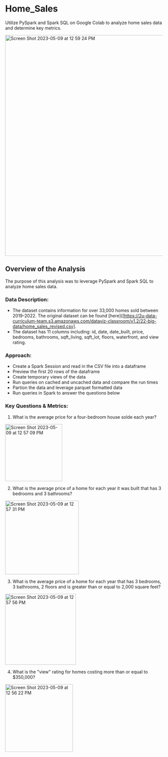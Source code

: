 # Home_Sales
Utilize PySpark and Spark SQL on Google Colab to analyze home sales data and determine key metrics.

<img width="704" alt="Screen Shot 2023-05-09 at 12 59 24 PM" src="https://github.com/clangstonhinton/Home_Sales/assets/44728723/1043d9b6-7ce1-431c-98b8-ff85508d1cfd">


## Overview of the Analysis
The purpose of this analysis was to leverage PySpark and Spark SQL to analyze home sales data.

### Data Description:
 - The dataset contains information for over 33,000 homes sold between 2019-2022.  The original dataset can be found [here]([https://2u-data-curriculum-team.s3.amazonaws.com/dataviz-classroom/v1.2/22-big-data/home_sales_revised.csv].
 - The dataset has 11 columns including: id, date, date_built, price, bedrooms, bathrooms, sqft_living, sqft_lot, floors, waterfront, and view rating.

### Approach:
 - Create a Spark Session and read in the CSV file into a dataframe
 - Preview the first 20 rows of the dataframe
 - Create temporary views of the data
 - Run queries on cached and uncached data and compare the run times
 - Partion the data and leverage parquet formatted data
 - Run queries in Spark to answer the questions below

### Key Questions & Metrics:
 1. What is the average price for a four-bedroom house solde each year?
<img width="182" alt="Screen Shot 2023-05-09 at 12 57 09 PM" src="https://github.com/clangstonhinton/Home_Sales/assets/44728723/754010ca-ed6e-4fe7-8024-addddd3a3cc5">

 2. What is the average price of a home for each year it was built that has 3 bedrooms and 3 bathrooms?
<img width="235" alt="Screen Shot 2023-05-09 at 12 57 31 PM" src="https://github.com/clangstonhinton/Home_Sales/assets/44728723/f66da5a0-a741-45e0-8e1e-6e87c7581144">

 3. What is the average price of a home for each year that has 3 bedrooms, 3 bathrooms, 2 floors and is greater than or equal to 2,000 square feet?
<img width="226" alt="Screen Shot 2023-05-09 at 12 57 56 PM" src="https://github.com/clangstonhinton/Home_Sales/assets/44728723/fab423ec-0827-4b17-9f50-c3f368d4e8da">

 4. What is the "view" rating for homes costing more than or equal to $350,000?
<img width="216" alt="Screen Shot 2023-05-09 at 12 56 22 PM" src="https://github.com/clangstonhinton/Home_Sales/assets/44728723/81ea9def-c8c3-460f-97be-ebe43c7a7705">



    
